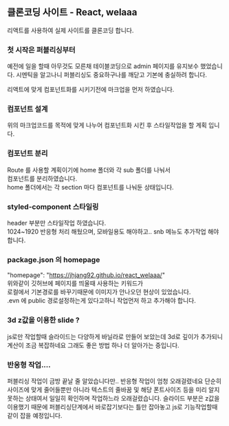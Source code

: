 ## 클론코딩 사이트 - React, welaaa

리액트를 사용하여 실제 사이트를 클론코딩 합니다.

### 첫 시작은 퍼블리싱부터

예전에 일을 할때 아무것도 모른채 테이블코딩으로 admin 페이지를 유지보수 했었습니다.
시멘틱을 알고나니 퍼블리싱도 중요하구나를 깨닫고 기본에 충실하려 합니다.

리액트에 맞게 컴포넌트화를 시키기전에 마크업을 먼저 하였습니다.

### 컴포넌트 설계

위의 마크업코드를 목적에 맞게 나누어 컴포넌트화 시킨 후
스타일작업을 할 계획 입니다.

### 컴포넌트 분리

Route 를 사용할 계획이기에 home 폴더와 각 sub 폴더를 나눠서 <br/>
컴포넌트를 분리하였습니다. <br/>
home 폴더에서는 각 section 마다 컴포넌트를 나눠둔 상태입니다.

### styled-component 스타일링

header 부분만 스타일작업 하였습니다. <br />
1024~1920 반응형 처리 해뒀으며, 모바일용도 해야하고.. snb 메뉴도 추가작업 해야합니다.

### package.json 의 homepage

"homepage": "https://jhjang92.github.io/react_welaaa/" <br />
위와같이 깃허브에 페이지를 띄울때 사용하는 키워드가 <br/>
로컬에서 기본경로를 바꾸기때문에 이미지가 안나오던 현상이 있었습니다. <br />
.evn 에 public 경로설정하는게 있다고하니 작업먼저 하고 추가해야 합니다.

### 3d z값을 이용한 slide ?

js로만 작업할때 슬라이드는 다양하게 바닐라로 만들어 보았는데
3d로 깊이가 추가되니 계산이 조금 복잡하네요
그래도 좋은 방법 하나 더 알아가는 중입니다.

### 반응형 작업....

퍼블리싱 작업이 금방 끝날 줄 알았습니다만..
반응형 작업이 엄청 오래걸렸네요
단순히 사이즈에 맞게 줄어들뿐만 아니라
텍스트의 줄바꿈 및 해당 폰트사이즈 등을 미리 알지 못하는 상태여서
일일히 확인하며 작업하느라 오래걸렸습니다.
슬라이드 부분은 z값을 이용했기 때문에 퍼블리싱단계에서 바로잡기보다는
틀만 잡아놓고 js로 기능작업할때 같이 잡을 예정입니다.

